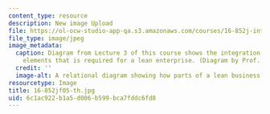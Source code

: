 ```yaml
---
content_type: resource
description: New image Upload
file: https://ol-ocw-studio-app-qa.s3.amazonaws.com/courses/16-852j-integrating-the-lean-enterprise-fall-2005/6c1ac922b1a5d006b599bca7fddc6fd8_16-852jf05-th.jpg
file_type: image/jpeg
image_metadata:
  caption: Diagram from Lecture 3 of this course shows the integration among business
    elements that is required for a lean enterprise. (Diagram by Prof. Deborah Nightingale.)
  credit: ''
  image-alt: A relational diagram showing how parts of a lean business are interrelated.
resourcetype: Image
title: 16-852jf05-th.jpg
uid: 6c1ac922-b1a5-d006-b599-bca7fddc6fd8
---
```

